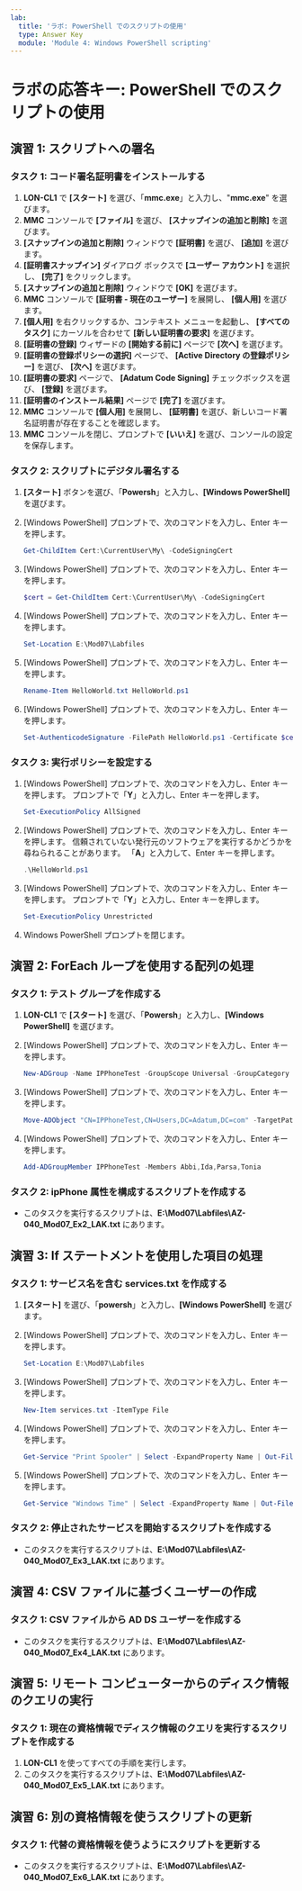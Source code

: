 ```yaml
---
lab:
  title: 'ラボ: PowerShell でのスクリプトの使用'
  type: Answer Key
  module: 'Module 4: Windows PowerShell scripting'
---
```


# <a name="lab-answer-key-using-scripts-with-powershell"></a>ラボの応答キー: PowerShell でのスクリプトの使用

## <a name="exercise-1-signing-a-script"></a>演習 1: スクリプトへの署名

### <a name="task-1-install-a-code-signing-certificate"></a>タスク 1: コード署名証明書をインストールする

1. **LON-CL1** で **[スタート]** を選び、「**mmc.exe**」と入力し、"**mmc.exe**" を選びます。
1. **MMC** コンソールで **[ファイル]** を選び、 **[スナップインの追加と削除]** を選びます。
1. **[スナップインの追加と削除]** ウィンドウで **[証明書]** を選び、 **[追加]** を選びます。
1. **[証明書スナップイン]** ダイアログ ボックスで **[ユーザー アカウント]** を選択し、 **[完了]** をクリックします。
1. **[スナップインの追加と削除]** ウィンドウで **[OK]** を選びます。
1. **MMC** コンソールで **[証明書 - 現在のユーザー]** を展開し、 **[個人用]** を選びます。
1. **[個人用]** を右クリックするか、コンテキスト メニューを起動し、 **[すべてのタスク]** にカーソルを合わせて **[新しい証明書の要求]** を選びます。
1. **[証明書の登録]** ウィザードの **[開始する前に]** ページで **[次へ]** を選びます。
1. **[証明書の登録ポリシーの選択]** ページで、 **[Active Directory の登録ポリシー]** を選び、 **[次へ]** を選びます。
1. **[証明書の要求]** ページで、 **[Adatum Code Signing]** チェックボックスを選び、 **[登録]** を選びます。
1. **[証明書のインストール結果]** ページで **[完了]** を選びます。
1. **MMC** コンソールで **[個人用]** を展開し、 **[証明書]** を選び、新しいコード署名証明書が存在することを確認します。
1. **MMC** コンソールを閉じ、プロンプトで **[いいえ]** を選び、コンソールの設定を保存します。

### <a name="task-2-digitally-sign-a-script"></a>タスク 2: スクリプトにデジタル署名する

1. **[スタート]** ボタンを選び、「**Powersh**」と入力し、**[Windows PowerShell]** を選びます。
1. [Windows PowerShell] プロンプトで、次のコマンドを入力し、Enter キーを押します。

   ```powershell
   Get-ChildItem Cert:\CurrentUser\My\ -CodeSigningCert
   ```

1. [Windows PowerShell] プロンプトで、次のコマンドを入力し、Enter キーを押します。

   ```powershell
   $cert = Get-ChildItem Cert:\CurrentUser\My\ -CodeSigningCert
   ```

1. [Windows PowerShell] プロンプトで、次のコマンドを入力し、Enter キーを押します。

   ```powershell
   Set-Location E:\Mod07\Labfiles
   ```

1. [Windows PowerShell] プロンプトで、次のコマンドを入力し、Enter キーを押します。

   ```powershell
   Rename-Item HelloWorld.txt HelloWorld.ps1
   ```

1. [Windows PowerShell] プロンプトで、次のコマンドを入力し、Enter キーを押します。

   ```powershell
   Set-AuthenticodeSignature -FilePath HelloWorld.ps1 -Certificate $cert
   ```

### <a name="task-3-set-the-execution-policy"></a>タスク 3: 実行ポリシーを設定する

1. [Windows PowerShell] プロンプトで、次のコマンドを入力し、Enter キーを押します。 プロンプトで「**Y**」と入力し、Enter キーを押します。

   ```powershell
   Set-ExecutionPolicy AllSigned
   ```

2. [Windows PowerShell] プロンプトで、次のコマンドを入力し、Enter キーを押します。 信頼されていない発行元のソフトウェアを実行するかどうかを尋ねられることがあります。 「**A**」と入力して、Enter キーを押します。

   ```powershell
   .\HelloWorld.ps1
   ```

3. [Windows PowerShell] プロンプトで、次のコマンドを入力し、Enter キーを押します。 プロンプトで「**Y**」と入力し、Enter キーを押します。

   ```powershell
   Set-ExecutionPolicy Unrestricted
   ```

4. Windows PowerShell プロンプトを閉じます。

## <a name="exercise-2-processing-an-array-with-a-foreach-loop"></a>演習 2: ForEach ループを使用する配列の処理

### <a name="task-1-create-a-test-group"></a>タスク 1: テスト グループを作成する

1. **LON-CL1** で **[スタート]** を選び、「**Powersh**」と入力し、**[Windows PowerShell]** を選びます。

1. [Windows PowerShell] プロンプトで、次のコマンドを入力し、Enter キーを押します。

   ```powershell
   New-ADGroup -Name IPPhoneTest -GroupScope Universal -GroupCategory Security
   ```

1. [Windows PowerShell] プロンプトで、次のコマンドを入力し、Enter キーを押します。

   ```powershell
   Move-ADObject "CN=IPPhoneTest,CN=Users,DC=Adatum,DC=com" -TargetPath "OU=IT,DC=Adatum,DC=com"
   ```

1. [Windows PowerShell] プロンプトで、次のコマンドを入力し、Enter キーを押します。

   ```powershell
   Add-ADGroupMember IPPhoneTest -Members Abbi,Ida,Parsa,Tonia
   ```

### <a name="task-2-create-a-script-to-configure-the-ipphone-attribute"></a>タスク 2: ipPhone 属性を構成するスクリプトを作成する

- このタスクを実行するスクリプトは、**E:\\Mod07\\Labfiles\\AZ-040_Mod07_Ex2_LAK.txt** にあります。

## <a name="exercise-3-processing-items-by-using-if-statements"></a>演習 3: If ステートメントを使用した項目の処理

### <a name="task-1-create-servicestxt-with-service-names"></a>タスク 1: サービス名を含む services.txt を作成する

1. **[スタート]** を選び、「**powersh**」と入力し、**[Windows PowerShell]** を選びます。
1. [Windows PowerShell] プロンプトで、次のコマンドを入力し、Enter キーを押します。

   ```powershell
   Set-Location E:\Mod07\Labfiles
   ```

1. [Windows PowerShell] プロンプトで、次のコマンドを入力し、Enter キーを押します。

   ```powershell
   New-Item services.txt -ItemType File
   ```

1. [Windows PowerShell] プロンプトで、次のコマンドを入力し、Enter キーを押します。

   ```powershell
   Get-Service "Print Spooler" | Select -ExpandProperty Name | Out-File services.txt -Append
   ```

1. [Windows PowerShell] プロンプトで、次のコマンドを入力し、Enter キーを押します。

   ```powershell
   Get-Service "Windows Time" | Select -ExpandProperty Name | Out-File services.txt -Append
   ```

### <a name="task-2-create-a-script-that-starts-stopped-services"></a>タスク 2: 停止されたサービスを開始するスクリプトを作成する

- このタスクを実行するスクリプトは、**E:\\Mod07\\Labfiles\\AZ-040_Mod07_Ex3_LAK.txt** にあります。

## <a name="exercise-4-creating-users-based-on-a-csv-file"></a>演習 4: CSV ファイルに基づくユーザーの作成

### <a name="task-1-create-ad-ds-users-from-a-csv-file"></a>タスク 1: CSV ファイルから AD DS ユーザーを作成する

- このタスクを実行するスクリプトは、**E:\\Mod07\\Labfiles\\AZ-040_Mod07_Ex4_LAK.txt** にあります。

## <a name="exercise-5-querying-disk-information-from-remote-computers"></a>演習 5: リモート コンピューターからのディスク情報のクエリの実行

### <a name="task-1-create-a-script-that-queries-disk-information-with-current-credentials"></a>タスク 1: 現在の資格情報でディスク情報のクエリを実行するスクリプトを作成する

1. **LON-CL1** を使ってすべての手順を実行します。
1. このタスクを実行するスクリプトは、**E:\\Mod07\\Labfiles\\AZ-040_Mod07_Ex5_LAK.txt** にあります。

## <a name="exercise-6-updating-the-script-to-use-alternate-credentials"></a>演習 6: 別の資格情報を使うスクリプトの更新

### <a name="task-1-update-the-script-to-use-alternate-credentials"></a>タスク 1: 代替の資格情報を使うようにスクリプトを更新する

- このタスクを実行するスクリプトは、**E:\\Mod07\\Labfiles\\AZ-040_Mod07_Ex6_LAK.txt** にあります。
